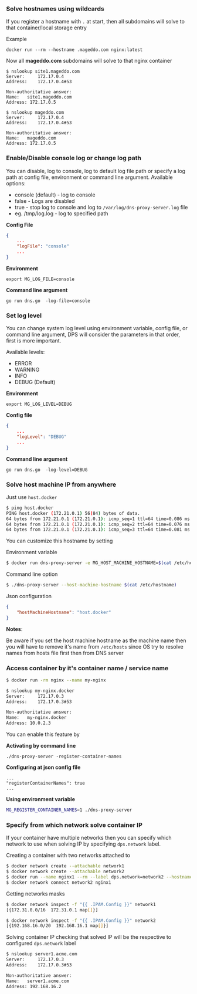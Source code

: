 ### Solve hostnames using wildcards

If you register a hostname with `.` at start, then all subdomains will solve to that container/local storage entry

Example

	docker run --rm --hostname .mageddo.com nginx:latest

Now all **mageddo.com** subdomains will solve to that nginx container

```
$ nslookup site1.mageddo.com
Server:		172.17.0.4
Address:	172.17.0.4#53

Non-authoritative answer:
Name:	site1.mageddo.com
Address: 172.17.0.5

$ nslookup mageddo.com
Server:		172.17.0.4
Address:	172.17.0.4#53

Non-authoritative answer:
Name:	mageddo.com
Address: 172.17.0.5

```

### Enable/Disable console log or change log path
You can disable, log to console, log to default log file path or specify a log path at config file, environment or command line argument. Available options:

* console (default) - log to console
* false - Logs are disabled
* true - stop log to console and log to `/var/log/dns-proxy-server.log` file
* <path> eg. /tmp/log.log - log to specified path

__Config File__
```json
{
	...
	"logFile": "console"
	...
}
```

__Environment__

	export MG_LOG_FILE=console

__Command line argument__

	go run dns.go  -log-file=console

### Set log level
You can change system log level using environment variable, config file, or command line argument, 
DPS will consider the parameters in that order, first is more important.
 
Available levels:

* ERROR
* WARNING
* INFO
* DEBUG (Default)

__Environment__

	export MG_LOG_LEVEL=DEBUG

__Config file__

```json
{
	...
	"logLevel": "DEBUG"
	...
}
```

__Command line argument__

	go run dns.go  -log-level=DEBUG


### Solve host machine IP from anywhere 

Just use `host.docker`

```bash
$ ping host.docker
PING host.docker (172.21.0.1) 56(84) bytes of data.
64 bytes from 172.21.0.1 (172.21.0.1): icmp_seq=1 ttl=64 time=0.086 ms
64 bytes from 172.21.0.1 (172.21.0.1): icmp_seq=2 ttl=64 time=0.076 ms
64 bytes from 172.21.0.1 (172.21.0.1): icmp_seq=3 ttl=64 time=0.081 ms
```

You can customize this hostname by setting 

Environment variable

```bash
$ docker run dns-proxy-server -e MG_HOST_MACHINE_HOSTNAME=$(cat /etc/hostname)
```

Command line option

```bash
$ ./dns-proxy-server --host-machine-hostname $(cat /etc/hostname)
```

Json configuration

```json
{
	"hostMachineHostname": "host.docker" 
}
```

**Notes**:

Be aware if you set the host machine hostname as the machine name then you will have to remove
it's name from `/etc/hosts` since OS try to resolve names from hosts file first
then from DNS server 

### Access container by it's container name / service name

```bash
$ docker run -rm nginx --name my-nginx
```

```bash
$ nslookup my-nginx.docker
Server:		172.17.0.3
Address:	172.17.0.3#53

Non-authoritative answer:
Name:	my-nginx.docker
Address: 10.0.2.3
```

You can enable this feature by 

__Activating by command line__

	./dns-proxy-server -register-container-names

__Configuring at json config file__

```
...
"registerContainerNames": true
...
```

__Using environment variable__

```bash
MG_REGISTER_CONTAINER_NAMES=1 ./dns-proxy-server
```

### Specify from which network solve container IP
If your container have multiple networks then you can specify which network to use when solving IP by specifying `dps.network` label.

Creating a container with two networks attached to
```bash
$ docker network create --attachable network1
$ docker network create --attachable network2
$ docker run --name nginx1 --rm --label dps.network=network2 --hostname server1.acme.com --network network1 nginx
$ docker network connect network2 nginx1
```

Getting networks masks
```bash
$ docker network inspect -f "{{ .IPAM.Config }}" network1
[{172.31.0.0/16  172.31.0.1 map[]}]

$ docker network inspect -f "{{ .IPAM.Config }}" network2
[{192.168.16.0/20  192.168.16.1 map[]}]
```

Solving container IP checking that solved IP will be the respective to configured `dps.network` label
```bash
$ nslookup server1.acme.com
Server:		172.17.0.3
Address:	172.17.0.3#53

Non-authoritative answer:
Name:	server1.acme.com
Address: 192.168.16.2
```
